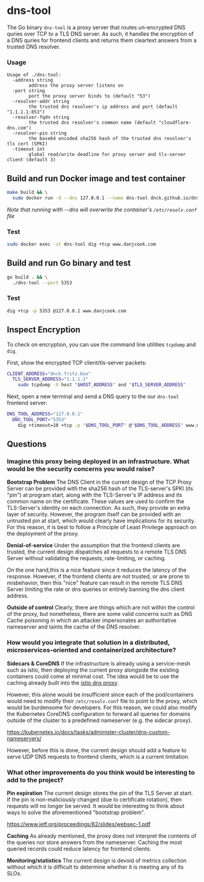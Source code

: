 # dns-tool

The Go binary `dns-tool` is a proxy server that routes un-encrypted DNS quries over
TCP to a TLS DNS server. As such, it handles the encryption of a DNS quries for
frontend clients and returns them cleartext answers from a trusted DNS resolver.

### Usage

```
Usage of ./dns-tool:
  -address string
    	address the proxy server listens on
  -port string
    	port the proxy server binds to (default "53")
  -resolver-addr string
    	the trusted dns resolver's ip address and port (default "1.1.1.1:853")
  -resolver-fqdn string
    	the trusted dns resolver's common name (default "cloudflare-dns.com")
  -resolver-pin string
    	the base64 encoded sha256 hash of the trusted dns resolver's tls cert (SPKI)
  -timeout int
    	global read/write deadline for proxy server and tls-server client (default 3)
```

## Build and run Docker image and test container

```bash
make build && \
  sudo docker run -d --dns 127.0.0.1 --name dns-tool dnck.github.io/dns-tool
```

*Note that running with --dns will overwrite the container's `/etc/resolv.conf`
file*

### Test
```bash
sudo docker exec -it dns-tool dig +tcp www.danjcook.com
```

## Build and run Go binary and test

```bash
go build . && \
  ./dns-tool --port 5353
```

### Test
```bash
dig +tcp -p 5353 @127.0.0.1 www.danjcook.com
```

## Inspect Encryption

To check on encryption, you can use the command line utilities `tcpdump` and `dig`.

First, show the encrypted TCP client/tls-server packets:

```bash
CLIENT_ADDRESS="dnck.fritz.box"
  TLS_SERVER_ADDRESS="1.1.1.1"
    sudo tcpdump -X host "$HOST_ADDRESS" and "$TLS_SERVER_ADDRESS"
```

Next, open a new terminal and send a DNS query to the our `dns-tool` frontend
server:

```bash
DNS_TOOL_ADDRESS="127.0.0.1"
  DNS_TOOL_PORT="5353"
    dig +timeout=10 +tcp -p "$DNS_TOOL_PORT" @"$DNS_TOOL_ADDRESS" www.danjcook.com
```

## Questions

### Imagine this proxy being deployed in an infrastructure. What would be the security concerns you would raise?

**Bootstrap Problem**
The DNS Client in the current design of the TCP Proxy Server can be provided with
the sha256 hash of the TLS-server's SPKI (its "pin") at program start, along with
the TLS-Server's IP address and its common name on the certificate. These values
are used to confirm the TLS-Server's identity on each connection. As such, they
provide an extra layer of security. However, the program itself can be provided
with an untrusted pin at start, which would clearly have implications for its
security. For this reason, it is best to follow a Principle of Least Privilege
approach on the deployment of the proxy.

**Denial-of-service**
Under the assumption that the frontend clients are trusted, the current design
dispatches all requests to a remote TLS DNS Server without validating the
requests, rate-limiting, or caching.

On the one hand,this is a nice feature since it reduces the latency of the
response. However, if the frontend clients are not trusted, or are prone to
misbehavior, then this "nice" feature can result in the remote TLS DNS Server
limiting the rate or dns queries or entirely banning the dns client address.

**Outside of control**
Clearly, there are things which are not within the control of the proxy,
but nonetheless, there are some valid concerns such as DNS Cache poisoning in
which an attacker impersonates an authoritative nameserver and taints the cache
of the DNS resolver.

### How would you integrate that solution in a distributed, microservices-oriented and containerized architecture?

**Sidecars & CoreDNS**
If the infrastructure is already using a service-mesh such as istio, then
deploying the current proxy alongside the existing containers could come at
minimal cost. The idea would be to use the caching already built into the
[istio dns proxy](https://istio.io/latest/docs/ops/configuration/traffic-management/dns-proxy/).

However, this alone would be insufficient since each of the pod/containers
would need to modify their `/etc/resolv.conf` file to point to the proxy, which
would be burdensome for developers. For this reason, we could also
modify the Kubernetes CoreDNS configuration to forward all queries for domains
outside of the cluster to a predefined nameserver (e.g. the sidecar proxy).

https://kubernetes.io/docs/tasks/administer-cluster/dns-custom-nameservers/

However, before this is done, the current design should add a feature to
serve UDP DNS requests to frontend clients, which is a current limitation.

### What other improvements do you think would be interesting to add to the project?

**Pin expiration**
The current design stores the pin of the TLS Server at start. If the pin is
non-maliciously changed (due to certificate rotation), then requests will no
longer be served. It would be interesting to think about ways to solve the
aforementioned "bootstrap problem".

https://www.ietf.org/proceedings/82/slides/websec-1.pdf

**Caching**
As already mentioned, the proxy does not interpret the contents of the queries
nor store answers from the nameserver. Caching the most queried records could
reduce latency for frontend clients.

**Monitoring/statistics**
The current design is devoid of metrics collection without which it is difficult
to determine whether it is meeting any of its SLOs.